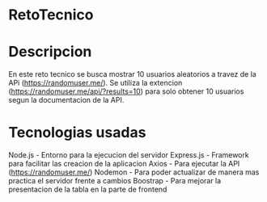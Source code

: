 # RetoTecnico

# Descripcion

En este reto tecnico se busca mostrar 10 usuarios aleatorios a travez de la APi (https://randomuser.me/).
Se utiliza la extencion (https://randomuser.me/api/?results=10) para solo obtener 10 usuarios segun la documentacion de la API.

# Tecnologias usadas

Node.js - Entorno para la ejecucion del servidor
Express.js - Framework para facilitar las creacion de la aplicacion
Axios - Para ejecutar la API (https://randomuser.me/)
Nodemon - Para poder actualizar de manera mas practica el servidor frente a cambios
Boostrap - Para mejorar la presentacion de la tabla en la parte de frontend
